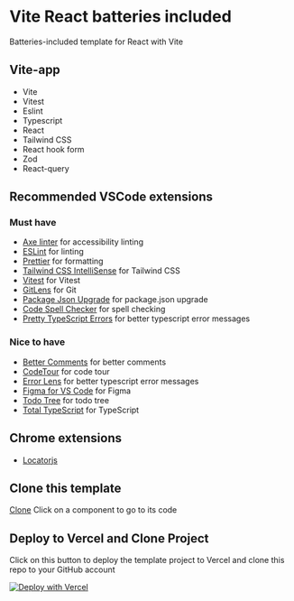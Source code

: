 # Vite React batteries included

Batteries-included template for React with Vite

## Vite-app

- Vite
- Vitest
- Eslint
- Typescript
- React
- Tailwind CSS
- React hook form
- Zod
- React-query

## Recommended VSCode extensions

### Must have

- [Axe linter](https://marketplace.visualstudio.com/items?itemName=deque-systems.vscode-axe-linter) for accessibility linting
- [ESLint](https://marketplace.visualstudio.com/items?itemName=dbaeumer.vscode-eslint) for linting
- [Prettier](https://marketplace.visualstudio.com/items?itemName=esbenp.prettier-vscode) for formatting
- [Tailwind CSS IntelliSense](https://marketplace.visualstudio.com/items?itemName=bradlc.vscode-tailwindcss) for Tailwind CSS
- [Vitest](https://marketplace.visualstudio.com/items?itemName=antfu.vitest) for Vitest
- [GitLens](https://marketplace.visualstudio.com/items?itemName=eamodio.gitlens) for Git
- [Package Json Upgrade](https://marketplace.visualstudio.com/items?itemName=ms-vscode.package-json-upgrade) for package.json upgrade
- [Code Spell Checker](https://marketplace.visualstudio.com/items?itemName=streetsidesoftware.code-spell-checker) for spell checking
- [Pretty TypeScript Errors](https://marketplace.visualstudio.com/items?itemName=balazsgrill.pretty-typescript-errors) for better typescript error messages

### Nice to have

- [Better Comments](https://marketplace.visualstudio.com/items?itemName=aaron-bond.better-comments) for better comments
- [CodeTour](https://marketplace.visualstudio.com/items?itemName=vsls-contrib.codetour) for code tour
- [Error Lens](https://marketplace.visualstudio.com/items?itemName=usernamehw.errorlens) for better typescript error messages
- [Figma for VS Code](https://marketplace.visualstudio.com/items?itemName=iceworks-team.iceworks-studio) for Figma
- [Todo Tree](https://marketplace.visualstudio.com/items?itemName=Gruntfuggly.todo-tree) for todo tree
- [Total TypeScript](https://marketplace.visualstudio.com/items?itemName=mattpocock.ts-error-translator) for TypeScript

## Chrome extensions

- [Locatorjs](https://chromewebstore.google.com/detail/locatorjs/npbfdllefekhdplbkdigpncggmojpefi?pli=1)

## Clone this template

[Clone](https://github.com/nhducit/vite-react-batteries-included/generate) Click on a component to go to its code

## Deploy to Vercel and Clone Project

Click on this button to deploy the template project to Vercel and clone this repo to your GitHub account

[![Deploy with Vercel](https://vercel.com/button)](https://vercel.com/new/clone?repository-url=https%3A%2F%2Fgithub.com%2Fnhducit%2Fvite-react-batteries-included)
